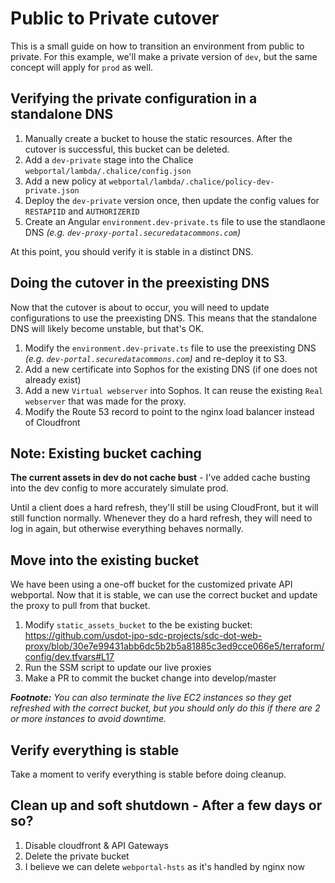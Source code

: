 
# Public to Private cutover

This is a small guide on how to transition an environment from public to private. For this example, we'll make a private version of `dev`, but the same concept will apply for `prod` as well.

## Verifying the private configuration in a standalone DNS

1. Manually create a bucket to house the static resources. After the cutover is successful, this bucket can be deleted.
1. Add a `dev-private` stage into the Chalice `webportal/lambda/.chalice/config.json`
1. Add a new policy at `webportal/lambda/.chalice/policy-dev-private.json`
1. Deploy the `dev-private` version once, then update the config values for `RESTAPIID` and `AUTHORIZERID`
1. Create an Angular `environment.dev-private.ts` file to use the standlaone DNS _(e.g. `dev-proxy-portal.securedatacommons.com`)_

At this point, you should verify it is stable in a distinct DNS.

## Doing the cutover in the preexisting DNS

Now that the cutover is about to occur, you will need to update configurations to use the preexisting DNS. This means that the standalone DNS will likely become unstable, but that's OK.

1. Modify the `environment.dev-private.ts` file to use the preexisting DNS _(e.g. `dev-portal.securedatacommons.com`)_ and re-deploy it to S3.
1. Add a new certificate into Sophos for the existing DNS (if one does not already exist)
1. Add a new `Virtual webserver` into Sophos. It can reuse the existing `Real webserver` that was made for the proxy.
1. Modify the Route 53 record to point to the nginx load balancer instead of Cloudfront

## Note: Existing bucket caching

**The current assets in dev do not cache bust** - I've added cache busting into the dev config to more accurately simulate prod.

Until a client does a hard refresh, they'll still be using CloudFront, but it will still function normally. Whenever they do a hard refresh, they will need to log in again, but otherwise everything behaves normally.

## Move into the existing bucket

We have been using a one-off bucket for the customized private API webportal. Now that it is stable, we can use the correct bucket and update the proxy to pull from that bucket.

1. Modify `static_assets_bucket` to the be existing bucket: https://github.com/usdot-jpo-sdc-projects/sdc-dot-web-proxy/blob/30e7e99431abb6dc5b2b5a81885c3ed9cce066e5/terraform/config/dev.tfvars#L17
1. Run the SSM script to update our live proxies
1. Make a PR to commit the bucket change into develop/master

_**Footnote:** You can also terminate the live EC2 instances so they get refreshed with the correct bucket, but you should only do this if there are 2 or more instances to avoid downtime._

## Verify everything is stable

Take a moment to verify everything is stable before doing cleanup.

## Clean up and soft shutdown - After a few days or so?

1. Disable cloudfront & API Gateways
1. Delete the private bucket
1. I believe we can delete `webportal-hsts` as it's handled by nginx now